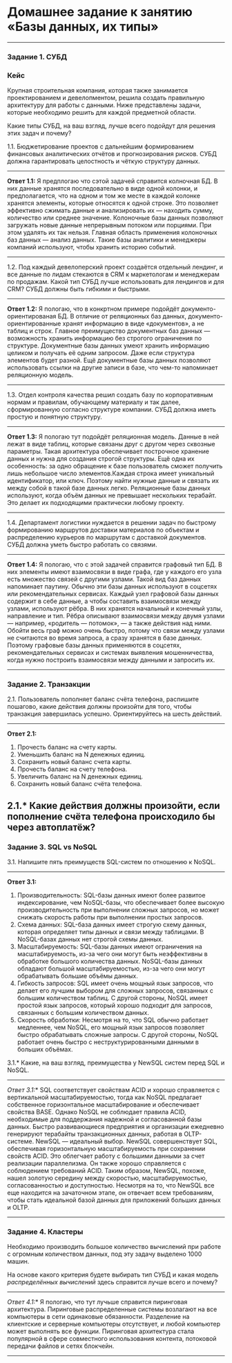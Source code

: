 # Домашнее задание к занятию «Базы данных, их типы»

---

### Задание 1. СУБД

### Кейс
Крупная строительная компания, которая также занимается проектированием и девелопментом, решила создать 
правильную архитектуру для работы с данными. Ниже представлены задачи, которые необходимо решить для
каждой предметной области. 

Какие типы СУБД, на ваш взгляд, лучше всего подойдут для решения этих задач и почему? 
 
1.1. Бюджетирование проектов с дальнейшим формированием финансовых аналитических отчётов и прогнозирования рисков.
СУБД должна гарантировать целостность и чёткую структуру данных.

------
**Ответ 1.1:** Я предплогаю что сэтой задачей справится колночная БД. В них данные хранятся последовательно в виде одной колонки, и предполагается, что на одном и том же месте в каждой колонке хранятся элементы, которые относятся к одной строке. Это позволяет эффективно сжимать данные и анализировать их — находить сумму, количество или среднее значение. Колоночные базы данных позволяют загружать новые данные непрерывным потоком или порциями. При этом удалять их так нельзя. Главная область применения колоночных баз данных — анализ данных. Такие базы аналитики и менеджеры компаний используют, чтобы хранить историю событий.

---

1.2. Под каждый девелоперский проект создаётся отдельный лендинг, и все данные по лидам стекаются в CRM к 
маркетологам и менеджерам по продажам. Какой тип СУБД лучше использовать для лендингов и для CRM? 
СУБД должны быть гибкими и быстрыми.

------
**Ответ 1.2:** Я пологаю, что в конкртном примере подойдёт документо-ориентированая БД. В отличие от реляционных баз данных, документо-ориентированные хранят информацию в виде «документов», а не таблиц и строк. Главное преимущество документных баз данных — возможность хранить информацию без строгого ограничения по структуре. Документные базы данных умеют хранить информацию целиком и получать её одним запросом. Даже если структура элементов будет разной. Ещё документные базы данных позволяют использовать ссылки на другие записи в базе, что чем-то напоминает реляционную модель.

---

1.3. Отдел контроля качества решил создать базу по корпоративным нормам и правилам, обучающему материалу 
и так далее, сформированную согласно структуре компании. СУБД должна иметь простую и понятную структуру.

------
**Ответ 1.3:** Я пологаю тут подойдёт реляционная модель. Данные в ней лежат в виде таблиц, которые связаны друг с другом через сквозные параметры. Такая архитектура обеспечивает построчное хранение данных и нужна для создания строгой структуры. Ещё одна их особенность: за одно обращение к базе пользователь сможет получить лишь небольшое число элементов.Каждая строка имеет уникальный идентификатор, или ключ. Поэтому найти нужные данные и связать их между собой в такой базе данных легко. Реляционные базы данных используют, когда объём данных не превышает нескольких терабайт. Это делает их подходящими практически любому проекту.

---
1.4. Департамент логистики нуждается в решении задач по быстрому формированию маршрутов доставки материалов 
по объектам и распределению курьеров по маршрутам с доставкой документов. СУБД должна уметь быстро работать
со связями.

------
**Ответ 1.4:** Я пологаю, что с этой задачей справится графовый тип БД. В них элементы имеют взаимосвязи в виде графа, где у каждого его узла есть множество связей с другими узлами. Такой вид баз данных напоминает паутину. Обычно эти базы данных используют в соцсетях или рекомендательных сервисах. Каждый узел графовой базы данных содержит в себе данные, а чтобы составить взаимосвязи между узлами, используют рёбра. В них хранятся начальный и конечный узлы, направление и тип. Рёбра описывают взаимосвязи между двумя узлами — например, «родитель — потомок», — а также действия над ними. Обойти весь граф можно очень быстро, потому что связи между узлами не считаются во время запроса, а сразу хранятся в базе данных. Поэтому графовые базы данных применяются в соцсетях, рекомендательных сервисах и системах выявления мошенничества, когда нужно построить взаимосвязи между данными и запросить их.

---

### Задание 2. Транзакции

2.1. Пользователь пополняет баланс счёта телефона, распишите пошагово, какие действия должны произойти для того, чтобы 
транзакция завершилась успешно. Ориентируйтесь на шесть действий.

------
**Ответ 2.1:**
1. Прочесть баланс на счету карты.
2. Уменьшить баланс на N денежных единиц.
3. Сохранить новый баланс счета карты.
4. Прочесть баланс на счету телефона.
5. Увеличить баланс на N денежных единиц.
6. Сохранить новый баланс счёта телефона.

2.1.* Какие действия должны произойти, если пополнение счёта телефона происходило бы через автоплатёж?
---

### Задание 3. SQL vs NoSQL

3.1. Напишите пять преимуществ SQL-систем по отношению к NoSQL. 

------

**Ответ 3.1:**
1. Производительность: SQL-базы данных имеют более развитое индексирование, чем NoSQL-базы, что обеспечивает более высокую производительность при выполнении сложных запросов, но может снижать скорость работы при выполнении простых запросов. 
2. Схема данных: SQL-база данных имеет строгую схему данных, которая определяет типы данных и связи между таблицами. В NoSQL-базах данных нет строгой схемы данных.
3. Масштабируемость: SQL-базы данных имеют ограничения на масштабируемость, из-за чего они могут быть неэффективны в обработке большого количества данных. NoSQL-базы данных обладают большой масштабируемостью, из-за чего они могут обрабатывать большие объёмы данных.
4. Гибкость запросов: SQL имеет очень мощный язык запросов, что делает его лучшим выбором для сложных запросов, связанных с большим количеством таблиц. С другой стороны, NoSQL имеет простой язык запросов, который хорошо подходит для запросов, связанных с большим количеством данных.
5. Скорость обработки: Несмотря на то, что SQL обычно работает медленнее, чем NoSQL, его мощный язык запросов позволяет быстро обрабатывать сложные запросы. С другой стороны, NoSQL работает очень быстро с неструктурированными данными в больших объёмах.


3.1.* Какие, на ваш взгляд, преимущества у NewSQL систем перед SQL и NoSQL.

------
**Ответ 3.1*:** SQL соответствует свойствам ACID и хорошо справляется с вертикальной масштабируемостью, тогда как NoSQL предлагает собственное горизонтальное масштабирование и обеспечивает свойства BASE. Однако NoSQL не соблюдает правила ACID, необходимые для поддержания надежной и согласованной базы данных. Быстро развивающиеся предприятия и организации ежедневно генерируют терабайты транзакционных данных, работая в OLTP-системе. NewSQL — идеальный выбор. NewSQL совершенствует SQL, обеспечивая горизонтальную масштабируемость при сохранении свойств ACID. Это облегчает работу с большими данными за счет реализации параллелизма. Он также хорошо справляется с соблюдением требований ACID. Таким образом, NewSQL, похоже, нашел золотую середину между скоростью, масштабируемостью, согласованностью и доступностью. Несмотря на то, что NewSQL все еще находится на зачаточном этапе, он отвечает всем требованиям, чтобы стать идеальной базой данных для приложений больших данных и OLTP.

---

### Задание 4. Кластеры

Необходимо производить большое количество вычислений при работе с огромным количеством данных, под эту задачу 
выделено 1000 машин. 

На основе какого критерия будете выбирать тип СУБД и какая модель *распределённых вычислений* 
здесь справится лучше всего и почему?

------
**Ответ 4.1*:** Я пологаю, что тут лучьше справится пиринговая архитектура. Пиринговые распределенные системы возлагают на все компьютеры в сети одинаковые обязанности. Разделение на клиентские и серверные компьютеры отсутствует, и любой компьютер может выполнять все функции. Пиринговая архитектура стала популярной в сфере совместного использования контента, потоковой передачи файлов и сетях блокчейн.

---
